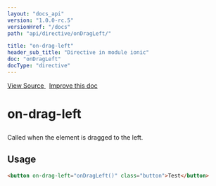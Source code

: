 ```yaml
---
layout: "docs_api"
version: "1.0.0-rc.5"
versionHref: "/docs"
path: "api/directive/onDragLeft/"

title: "on-drag-left"
header_sub_title: "Directive in module ionic"
doc: "onDragLeft"
docType: "directive"
---
```


<div class="improve-docs">
  <a href='https://github.com/driftyco/ionic-v1/blob/master/js/angular/directive/gesture.js#L156'>
    View Source
  </a>
  &nbsp;
  <a href='http://github.com/driftyco/ionic/edit/master/js/angular/directive/gesture.js#L156'>
    Improve this doc
  </a>
</div>




<h1 class="api-title">

  on-drag-left



</h1>





Called when the element is dragged to the left.








  
<h2 id="usage">Usage</h2>
  
```html
<button on-drag-left="onDragLeft()" class="button">Test</button>
```
  
  

  





